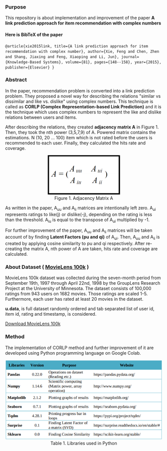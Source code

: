 ### Purpose
This repository is about implementation and improvement of the paper **A link prediction approach for item recommendation with complex numbers**

#### Here is BibTeX of the paper 
`
@article{xie2015link,
  title={A link prediction approach for item recommendation with complex number},
  author={Xie, Feng and Chen, Zhen and Shang, Jiaxing and Feng, Xiaoping and Li, Jun},
  journal={Knowledge-Based Systems},
  volume={81},
  pages={148--158},
  year={2015},
  publisher={Elsevier}
}
`
### Abstract
In the paper, recommendation problem is converted into a link prediction problem. They proposed a novel way for describing the relations "similar vs dissimilar and like vs. dislike" using complex numbers. This technique is called as **CORLP (Complex Representation-based Link Prediction)** and it is the technique which uses complex numbers to represent the like and dislike relations between users and items.

After describing the relations, they created **adjacency matrix A** in Figure 1. Then, they took the nth power (3,5,7,9) of A. Powered matrix contains the estimations. N (10, 20 ... 100) item which is not rated before the users is recommended to each user. Finally, they calculated the hits rate and coverage. 

<p align="center">
  <img src="./images/adjacency_matrix_A.png">
  <br>
  Figure 1. Adjacency Matrix A
</p>

As written in the paper, A<sub>uu</sub> and A<sub>ii</sub> matrices are intentionally left zero. A<sub>ui</sub> represents ratings to like(j) or dislike(-j), depending on the rating is less than the threshold. A<sub>iu</sub> is equal to the transpose of A<sub>ui</sub> multiplied by -1.

For further improvement of the paper, A<sub>uu</sub> and A<sub>ii</sub> matrices will be taken account of by finding **Latent Factors (pu and qi)** of A<sub>ui</sub>. Then, A<sub>uu</sub> and A<sub>ii</sub> is created by applying cosine similarity to pu and qi respectively. After re-creating the matrix A, nth power of A are taken, hits rate and coverage are calculated.

### About Dataset ( [MovieLens 100k](http://files.grouplens.org/datasets/movielens/ml-100k-README.txt) )

 MovieLens 100k dataset was collected during the seven-month period from September 19th, 1997 through April 22nd, 1998 by the GroupLens Research Project at the University of Minnesota. The dataset consists of 100,000 ratings from 943 users on 1682 movies. Those ratings are scaled 1-5. Furthermore, each user has rated at least 20 movies in the dataset.<br>
 
**u.data**, is full dataset randomly ordered and tab separated list of user id, item id, rating and timestamp, is considered.  

 [Download MovieLens 100k](http://files.grouplens.org/datasets/movielens/ml-100k.zip)


### Method

The implementation of CORLP method and further improvement of it are developed using Python programming language on Google Colab. 

<p align="center">
  <img src="./images/table_of_libraries.png">
  <br>
  Table 1. Libraries used in Python
</p>


